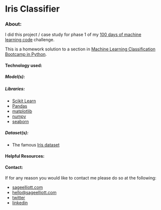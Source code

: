 # Iris Classifier 

### About:

I did this project / case study for phase 1 of my [100 days of machine learning code](https://sageelliott.com/100daysofmlcode/) challenge. 

This is a homework solution to a section in [Machine Learning Classification Bootcamp in Python](https://www.udemy.com/machine-learning-classification).


#### Technology used:

##### Model(s): 

##### Libraries:
- [Scikit Learn](https://scikit-learn.org/stable/)
- [Pandas](https://pandas.pydata.org/)
- [matplotlib](https://matplotlib.org/)
- [numpy](https://www.numpy.org/)
- [seaborn](https://seaborn.pydata.org/)

##### Dataset(s):

- The famous [Iris dataset](https://www.kaggle.com/uciml/iris)

#### Helpful Resources:

#### Contact:

If for any reason you would like to contact me please do so at the following:

- [sageelliott.com](https://sageelliott.com/)
- [hello@sageelliott.com](hello@sageelliott.com)
- [twitter](https://twitter.com/sagecodes)
- [linkedin](https://www.linkedin.com/in/sageelliott)
